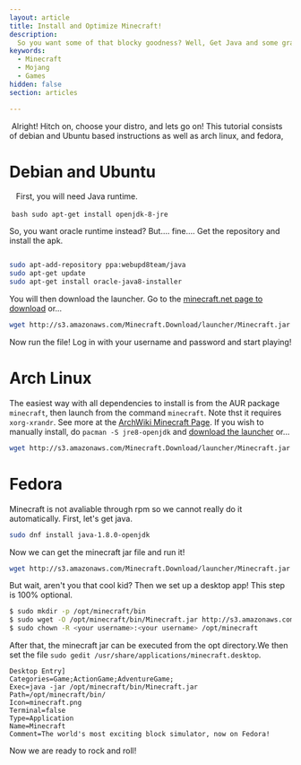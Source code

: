 ```yaml
---
layout: article
title: Install and Optimize Minecraft!
description: 
  So you want some of that blocky goodness? Well, Get Java and some graphics card and lets go!
keywords:
  - Minecraft
  - Mojang
  - Games
hidden: false
section: articles

---
```



  Alright! Hitch on, choose your distro, and lets go on! This tutorial consists of debian and Ubuntu based instructions as well as arch linux, and fedora,
  
# Debian and Ubuntu
  
  First, you will need Java runtime. 
  
  ```bash
   sudo apt-get install openjdk-8-jre
   ```
   
So, you want oracle runtime instead? But.... fine....
Get the repository and install the apk.
```bash

sudo apt-add-repository ppa:webupd8team/java
sudo apt-get update
sudo apt-get install oracle-java8-installer
```
You will then download the launcher. Go to the [minecraft.net page to download](https://minecraft.net/en-us/download/) or...

```bash
wget http://s3.amazonaws.com/Minecraft.Download/launcher/Minecraft.jar
```

Now run the file! Log in with your username and password and start playing!
# Arch Linux
The easiest way with all dependencies to install is from the AUR package ```minecraft```, then launch from the command ```minecraft```. Note thst it requires ```xorg-xrandr```. See more at the [ArchWiki Minecraft Page](https://wiki.archlinux.org/index.php/minecraft).
If you wish to manually install, do ```pacman -S jre8-openjdk``` and [download the launcher](https://minecraft.net/en-us/download/) or...

```bash
wget http://s3.amazonaws.com/Minecraft.Download/launcher/Minecraft.jar
```

# Fedora
Minecraft is not avaliable through rpm so we cannot really do it automatically. First, let's get java.
```bash
sudo dnf install java-1.8.0-openjdk
```
Now we can get the minecraft jar file and run it!
```bash
wget http://s3.amazonaws.com/Minecraft.Download/launcher/Minecraft.jar
```
But wait, aren't you that cool kid? Then we set up a desktop app! This step is 100% optional.
```bash
$ sudo mkdir -p /opt/minecraft/bin
$ sudo wget -O /opt/minecraft/bin/Minecraft.jar http://s3.amazonaws.com/Minecraft.Download/launcher/Minecraft.jar
$ sudo chown -R <your username>:<your username> /opt/minecraft
```
After that, the minecraft jar can be executed from the opt directory.We then set the file ```sudo gedit /usr/share/applications/minecraft.desktop```.
```
Desktop Entry]
Categories=Game;ActionGame;AdventureGame;
Exec=java -jar /opt/minecraft/bin/Minecraft.jar
Path=/opt/minecraft/bin/
Icon=minecraft.png
Terminal=false
Type=Application
Name=Minecraft
Comment=The world's most exciting block simulator, now on Fedora!
```
Now we are ready to rock and roll!
